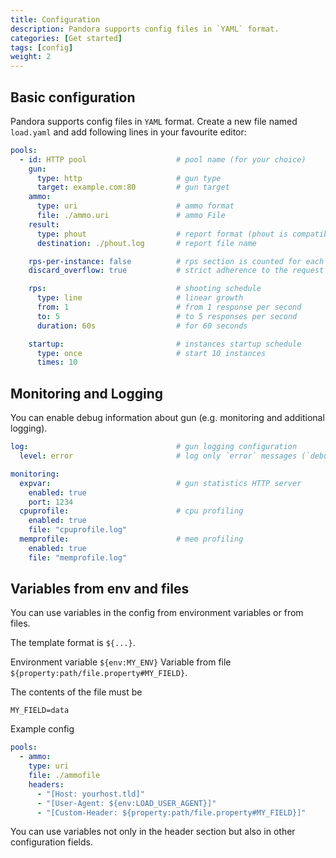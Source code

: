 ```yaml
---
title: Configuration
description: Pandora supports config files in `YAML` format.
categories: [Get started]
tags: [config]
weight: 2
---
```


## Basic configuration

Pandora supports config files in `YAML` format. Create a new file named `load.yaml` and add following lines in your
favourite editor:

```yaml
pools:
  - id: HTTP pool                    # pool name (for your choice)
    gun:
      type: http                     # gun type
      target: example.com:80         # gun target
    ammo:
      type: uri                      # ammo format
      file: ./ammo.uri               # ammo File
    result:
      type: phout                    # report format (phout is compatible with Yandex.Tank)
      destination: ./phout.log       # report file name

    rps-per-instance: false          # rps section is counted for each instance or for the whole test. false - for the whole test
    discard_overflow: true           # strict adherence to the request schedule

    rps:                             # shooting schedule
      type: line                     # linear growth
      from: 1                        # from 1 response per second
      to: 5                          # to 5 responses per second
      duration: 60s                  # for 60 seconds

    startup:                         # instances startup schedule
      type: once                     # start 10 instances
      times: 10
```

## Monitoring and Logging

You can enable debug information about gun (e.g. monitoring and additional logging).

```yaml
log:                                 # gun logging configuration
  level: error                       # log only `error` messages (`debug` for verbose logging)

monitoring:
  expvar:                            # gun statistics HTTP server
    enabled: true
    port: 1234
  cpuprofile:                        # cpu profiling
    enabled: true
    file: "cpuprofile.log"
  memprofile:                        # mem profiling
    enabled: true
    file: "memprofile.log"
```


## Variables from env and files

You can use variables in the config from environment variables or from files.

The template format is `${...}`.

Environment variable `${env:MY_ENV}`
Variable from file `${property:path/file.property#MY_FIELD}`.

The contents of the file must be

`MY_FIELD=data`

Example config

```yaml
pools:
  - ammo:
    type: uri
    file: ./ammofile
    headers:
      - "[Host: yourhost.tld]"
      - "[User-Agent: ${env:LOAD_USER_AGENT}]"
      - "[Custom-Header: ${property:path/file.property#MY_FIELD}]"
```

You can use variables not only in the header section but also in other configuration fields.
